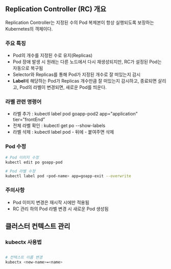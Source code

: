 ## Replication Controller (RC) 개요

Replication Controller는 지정된 수의 Pod 복제본이 항상 실행되도록 보장하는 Kubernetes의 객체이다.

### 주요 특징
- Pod의 개수를 지정된 수로 유지(Replicas)
- Pod 장애 발생 시 원래는 다른 노드에서 다시 재생성되지만, RC가 설정된 Pod는 자동으로 복구됨
- Selector와 Replicas를 통해 Pod가 지정된 개수로 잘 떠있는지 감시
- **Label**에 해당하는 Pod가 Replicas 개수만큼 잘 떠있는지 감시하고, 종료되면 살리고, Pod의 라벨이 변경되면, 새로운 Pod를 띄운다. 

### 라벨 관련 명령어
- 라벨 추가 : kubectl label pod goapp-pod2 app="application" tier="frontEnd”
- 전체 라벨 확인 : kubectl get po --show-labels
- 라벨 삭제 : kubectl label pod <pod-name> <label-name>- 뒤에 - 붙여주면 삭제

### Pod 수정
```bash
# Pod 이미지 수정
kubectl edit po goapp-pod

# Pod 라벨 수정
kubectl label pod <pod-name> app=goapp-exit --overwrite
```

### 주의사항
- Pod 이미지 변경은 재시작 시에만 적용됨
- RC 관리 하의 Pod 라벨 변경 시 새로운 Pod 생성됨

## 클러스터 컨텍스트 관리

### kubectx 사용법
```bash

# 컨텍스트 이름 변경
kubectx <new-name>=<name>
```

